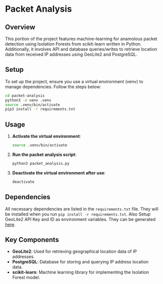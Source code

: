 # Packet Analysis

## Overview
This portion of the project features machine-learning for anamolous packet detection using Isolation Forests from scikit-learn written in Python. Additionally, it involves API and database queries/writes to retrieve location data from received IP addresses using GeoLite2 and PostgreSQL.

## Setup
To set up the project, ensure you use a virtual environment (venv) to manage dependencies. Follow the steps below:

```bash
cd packet-analysis
python3 -m venv .venv 
source .venv/bin/activate
pip3 install -r requirements.txt
```

## Usage
1. **Activate the virtual environment**:
    ```bash
    source .venv/bin/activate
    ```

2. **Run the packet analysis script**:
    ```bash
    python3 packet_analysis.py
    ```

3. **Deactivate the virtual environment after use**:
    ```bash
    deactivate
    ```

## Dependencies
All necessary dependencies are listed in the `requirements.txt` file. They will be installed when you run `pip install -r requirements.txt`. Also Setup GeoLite2 API Key and ID as environment variables. They can be generated [here](https://dev.maxmind.com/geoip/geolite2-free-geolocation-data).

## Key Components
- **GeoLite2**: Used for retrieving geographical location data of IP addresses.
- **PostgreSQL**: Database for storing and querying IP address location data.
- **scikit-learn**: Machine learning library for implementing the Isolation Forest model.
